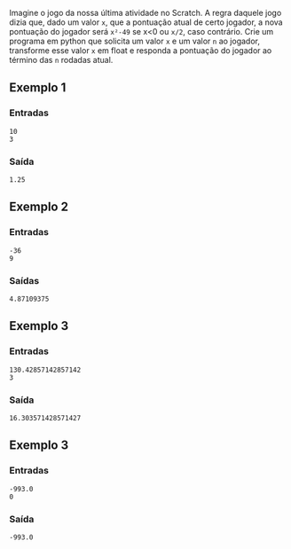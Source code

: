 Imagine o jogo da nossa última atividade no Scratch. A regra daquele jogo dizia que, dado um valor `x`, que a pontuação atual de certo jogador, a nova pontuação do jogador será `x²-49` se x<0 ou `x/2`, caso contrário. Crie um programa em python que solicita um valor `x` e um valor `n` ao jogador, transforme esse valor `x` em float e responda a pontuação do jogador ao término das `n` rodadas atual.

## Exemplo 1
### Entradas
```console?lang=python&prompt=>>>
10
3
```
### Saída
```console?lang=python&prompt=>>>
1.25
```

## Exemplo 2
### Entradas
```console?lang=python&prompt=>>>
-36
9
```
### Saídas
```console?lang=python&prompt=>>>
4.87109375
```

## Exemplo 3
### Entradas
```console?lang=python&prompt=>>>
130.42857142857142
3
```
### Saída
```console?lang=python&prompt=>>>
16.303571428571427
```

## Exemplo 3
### Entradas
```console?lang=python&prompt=>>>
-993.0
0
```
### Saída
```console?lang=python&prompt=>>>
-993.0
```